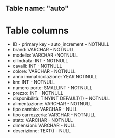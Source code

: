 ## Table name: "auto"

# Table columns

- ID - primary key - auto_increment - NOTNULL
- brand: VARCHAR - NOTNULL
- modello: VARCHAR -NOTNULL
- cilindrata: INT - NOTNULL
- cavalli: INT - NOTNULL
- colore: VARCHAR - NOTNULL
- anno immatricolazione: YEAR NOTNULL
- km: INT - NOTNULL
- numero porte: SMALLINT - NOTNULL
- prezzo: INT - NOTNULL
- disponibilità: TINYINT DEFAULT(1) - NOTNULL
- alimentazione: VARCHAR - NOTNULL
- tipo cambio: VARCHAR - NULL
- tipo carrozzeria: VARCHAR - NOTNULL
- stato: VARCHAR - NOTNULL
- dimensioni: VARCHAR - NULL
- descrizione: TEXT() - NULL